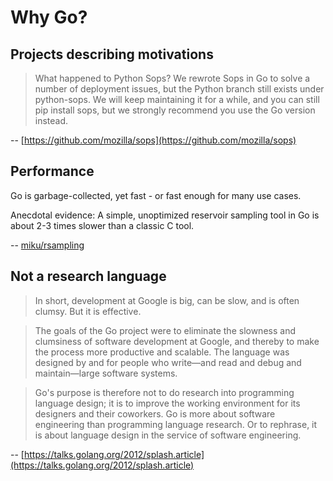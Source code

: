 # Why Go?

## Projects describing motivations

> What happened to Python Sops? We rewrote Sops in Go to solve a number of
> deployment issues, but the Python branch still exists under python-sops. We
> will keep maintaining it for a while, and you can still pip install sops, but
> we strongly recommend you use the Go version instead.

-- [https://github.com/mozilla/sops](https://github.com/mozilla/sops)


## Performance

Go is garbage-collected, yet fast - or fast enough for many use cases.

Anecdotal evidence: A simple, unoptimized reservoir sampling tool in Go is about
2-3 times slower than a classic C tool.

-- [miku/rsampling](https://github.com/miku/rsampling)

## Not a research language

> In short, development at Google is big, can be slow, and is often clumsy. But
> it is effective.

> The goals of the Go project were to eliminate the slowness and clumsiness of
software development at Google, and thereby to make the process more productive
and scalable. The language was designed by and for people who write—and read and
debug and maintain—large software systems.

> Go's purpose is therefore not to do research into programming language design;
> it is to improve the working environment for its designers and their
> coworkers. Go is more about software engineering than programming language
> research. Or to rephrase, it is about language design in the service of
> software engineering.

-- [https://talks.golang.org/2012/splash.article](https://talks.golang.org/2012/splash.article)

